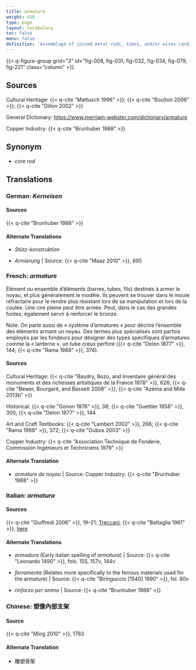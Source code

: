 ```yaml
---
title: armature
weight: 410
type: page
layout: vocabulary
toc: false
menu: false
definition: 'Assemblage of joined metal rods, tubes, and/or wires (and/or other materials such as wood) that provides a structural framework for a sculpture and usually attaches to a base. Though generally internal, it may also include external supporting components that are eventually removed. In a lost-wax bronze, the armature is created to support the model, whether it is hollow or solid. In the case of a hollow cast, it will further help support the refractory mass of the core during the pour (see [GI](#GI)). Armatures may also be used in the assembly of a sculpture that was cast in parts, and in the repair of sculptures that have been structurally damaged (e.g., large archaeological bronzes).'
---
```


{{< q-figure-group grid="3" id="fig-008, fig-031, fig-032, fig-034, fig-079, fig-221" class="column" >}}

## Sources

Cultural Heritage: {{< q-cite "Mattusch 1996" >}}; {{< q-cite "Boulton 2006" >}}; {{< q-cite "Dillon 2002" >}}

General Dictionary: <https://www.merriam-webster.com/dictionary/armature>

Copper Industry: {{< q-cite "Brunhuber 1988" >}}

## Synonym

- *core rod*

## Translations

<div class="accordion">

### **German**: *Kerneisen*

#### Sources

{{< q-cite "Brunhuber 1988" >}}

#### Alternate Translations

- *Stütz-konstruktion*

- *Armierung* | Source: {{< q-cite "Maaz 2010" >}}, 695

### **French**: *armature*

Élément ou ensemble d’éléments (barres, tubes, fils) destinés à armer le noyau, et plus généralement le modèle. Ils peuvent se trouver dans le moule réfractaire pour le rendre plus résistant lors de sa manipulation et lors de la coulée. Une cire pleine peut être armée. Peut, dans le cas des grandes fontes, également servir à renforcer le bronze.

<div class="backmatter">

Note: On parle aussi de « système d’armatures » pour décrire l’ensemble des éléments armant un noyau. Des termes plus spécialisés sont parfois employés par les fondeurs pour désigner des types spécifiques d’armatures comme la « lanterne », un tube creux perforé ({{< q-cite "Delon 1877" >}}, 144; {{< q-cite "Rama 1988" >}}, 374).

</div>

#### Sources

Cultural Heritage: {{< q-cite "Baudry, Bozo, and Inventaire général des monuments et des richesses artistiques de la France 1978" >}}, 626; {{< q-cite "Bewer, Bourgarit, and Bassett 2008" >}}; {{< q-cite "Azéma and Mille 2013b" >}}

Historical: {{< q-cite "Gonon 1876" >}}, 38; {{< q-cite "Guettier 1858" >}}, 300; {{< q-cite "Delon 1877" >}}, 144

Art and Craft Textbooks: {{< q-cite "Lambert 2002" >}}, 266; {{< q-cite "Rama 1988" >}}, 372; {{< q-cite "Dubos 2003" >}}

Copper Industry: {{< q-cite "Association Technique de Fonderie, Commission Ingénieurs et Techniciens 1979" >}}

#### Alternate Translation

- *armature de noyau* | Source: Copper Industry: {{< q-cite "Brunhuber 1988" >}}

### **Italian**: *armatura*

#### Sources

{{< q-cite "Giuffredi 2006" >}}, 19–21; [Treccani](http://www.treccani.it/vocabolario/armatura); {{< q-cite "Battaglia 1961" >}}, [here](http://www.gdli.it/pdf_viewer/Scripts/pdf.js/web/viewer.asp?file=/PDF/GDLI01/GDLI_01_ocr_676.pdf&parola=armatura)

#### Alternate Translations

- *armadura* (Early italian spelling of *armatura*) | Source: {{< q-cite "Leonardo 1490" >}}, fols. 155, 157v, 144v

- *ferramenta* (Relates more specifically to the ferrous materials used for the armature) | Source: {{< q-cite "Biringuccio [1540] 1990" >}}, fol. 80v

- *rinforzo per anime* | Source: {{< q-cite "Brunhuber 1988" >}}

### **Chinese**: 塑像內部支架

#### Source

{{< q-cite "Ming 2010" >}}, 1783

#### Alternate Translation

- 雕塑骨架

</div>
